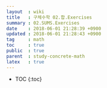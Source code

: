 ```yaml
---
layout  : wiki
title   : 구체수학 02.합.Exercises
summary : 02.SUMS.Exercises
date    : 2018-06-01 21:28:39 +0900
updated : 2018-06-01 21:28:43 +0900
tag     : math
toc     : true
public  : true
parent  : study-concrete-math
latex   : true
---
```

* TOC
{:toc}
